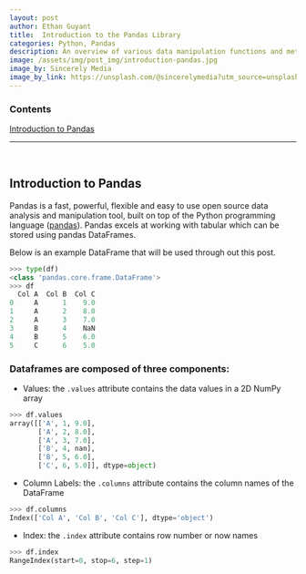 ```yaml
---
layout: post
author: Ethan Guyant
title:  Introduction to the Pandas Library
categories: Python, Pandas
description: An overview of various data manipulation functions and methods utilizing pandas dataframes.
image: /assets/img/post_img/introduction-pandas.jpg
image_by: Sincerely Media
image_by_link: https://unsplash.com/@sincerelymedia?utm_source=unsplash&utm_medium=referral&utm_content=creditCopyText
---
```

### Contents
[Introduction to Pandas](#introduction-to-pandas)  

---

<br>

## Introduction to Pandas
Pandas is a fast, powerful, flexible and easy to use open source data analysis and manipulation tool, built on top of the Python programming language ([pandas](https://pandas.pydata.org/)). Pandas excels at working with tabular which can be stored using pandas DataFrames. 

Below is an example DataFrame that will be used through out this post.

```python
>>> type(df)
<class 'pandas.core.frame.DataFrame'>
>>> df
  Col A  Col B  Col C
0     A      1    9.0
1     A      2    8.0
2     A      3    7.0
3     B      4    NaN
4     B      5    6.0
5     C      6    5.0
```
### Dataframes are composed of three components:
* Values: the `.values` attribute contains the data values in a 2D NumPy array
```python
>>> df.values
array([['A', 1, 9.0],
       ['A', 2, 8.0],
       ['A', 3, 7.0],
       ['B', 4, nan],
       ['B', 5, 6.0],
       ['C', 6, 5.0]], dtype=object)
```
* Column Labels: the `.columns` attribute contains the column names of the DataFrame
```python
>>> df.columns
Index(['Col A', 'Col B', 'Col C'], dtype='object')
```
* Index: the `.index` attribute contains row number or now names
```python
>>> df.index
RangeIndex(start=0, stop=6, step=1)
```